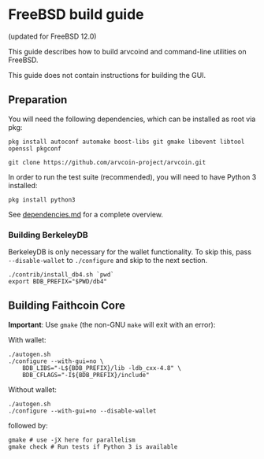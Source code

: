 FreeBSD build guide
======================
(updated for FreeBSD 12.0)

This guide describes how to build arvcoind and command-line utilities on FreeBSD.

This guide does not contain instructions for building the GUI.

## Preparation

You will need the following dependencies, which can be installed as root via pkg:

```shell
pkg install autoconf automake boost-libs git gmake libevent libtool openssl pkgconf

git clone https://github.com/arvcoin-project/arvcoin.git
```

In order to run the test suite (recommended), you will need to have Python 3 installed:

```shell
pkg install python3
```

See [dependencies.md](dependencies.md) for a complete overview.

### Building BerkeleyDB

BerkeleyDB is only necessary for the wallet functionality. To skip this, pass
`--disable-wallet` to `./configure` and skip to the next section.

```shell
./contrib/install_db4.sh `pwd`
export BDB_PREFIX="$PWD/db4"
```

## Building Faithcoin Core

**Important**: Use `gmake` (the non-GNU `make` will exit with an error):

With wallet:
```shell
./autogen.sh
./configure --with-gui=no \
    BDB_LIBS="-L${BDB_PREFIX}/lib -ldb_cxx-4.8" \
    BDB_CFLAGS="-I${BDB_PREFIX}/include"
```

Without wallet:
```shell
./autogen.sh
./configure --with-gui=no --disable-wallet
```

followed by:

```shell
gmake # use -jX here for parallelism
gmake check # Run tests if Python 3 is available
```
